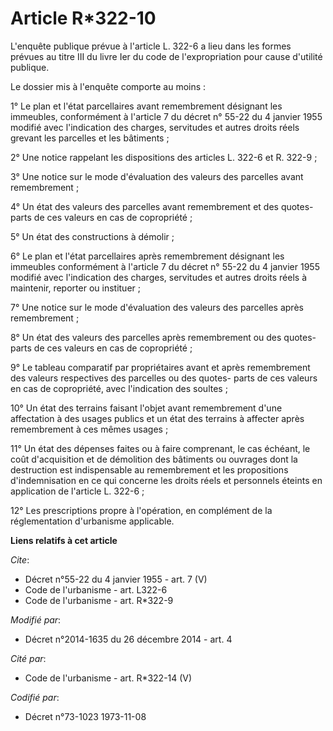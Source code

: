# Article R*322-10

L'enquête publique prévue à l'article L. 322-6 a lieu dans les formes prévues au titre III du livre Ier du code de
l'expropriation pour cause d'utilité publique. 

Le dossier mis à l'enquête comporte au moins : 

1° Le plan et l'état parcellaires avant remembrement désignant les immeubles, conformément à l'article 7 du décret n° 55-22
du 4 janvier 1955 modifié avec l'indication des charges, servitudes et autres droits réels grevant les parcelles et les
bâtiments ; 

2° Une notice rappelant les dispositions des articles L. 322-6 et R. 322-9 ; 

3° Une notice sur le mode d'évaluation des valeurs des parcelles avant remembrement ; 

4° Un état des valeurs des parcelles avant remembrement et des quotes-parts de ces valeurs en cas de copropriété ; 

5° Un état des constructions à démolir ; 

6° Le plan et l'état parcellaires après remembrement désignant les immeubles conformément à l'article 7 du décret n° 55-22 du
4 janvier 1955 modifié avec l'indication des charges, servitudes et autres droits réels à maintenir, reporter ou instituer ; 

7° Une notice sur le mode d'évaluation des valeurs des parcelles après remembrement ; 

8° Un état des valeurs des parcelles après remembrement ou des quotes-parts de ces valeurs en cas de copropriété ; 

9° Le tableau comparatif par propriétaires avant et après remembrement des valeurs respectives des parcelles ou des quotes-
parts de ces valeurs en cas de copropriété, avec l'indication des soultes ; 

10° Un état des terrains faisant l'objet avant remembrement d'une affectation à des usages publics et un état des terrains à
affecter après remembrement à ces mêmes usages ; 

11° Un état des dépenses faites ou à faire comprenant, le cas échéant, le coût d'acquisition et de démolition des bâtiments
ou ouvrages dont la destruction est indispensable au remembrement et les propositions d'indemnisation en ce qui concerne les
droits réels et personnels éteints en application de l'article L. 322-6 ;

12° Les prescriptions propre à l'opération, en complément de la réglementation d'urbanisme applicable.

**Liens relatifs à cet article**

_Cite_:

  - Décret n°55-22 du 4 janvier 1955 - art. 7 (V)
  - Code de l'urbanisme - art. L322-6
  - Code de l'urbanisme - art. R*322-9

_Modifié par_:

  - Décret n°2014-1635 du 26 décembre 2014 - art. 4

_Cité par_:

  - Code de l'urbanisme - art. R*322-14 (V)

_Codifié par_:

  - Décret n°73-1023 1973-11-08
